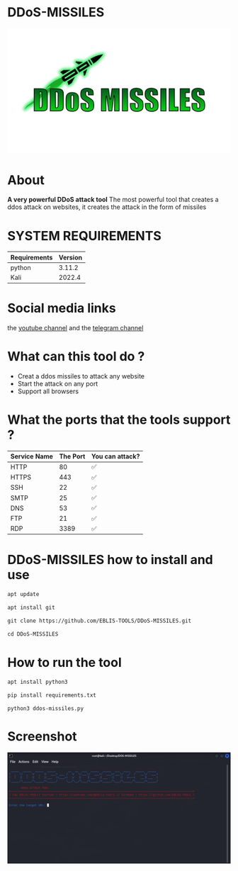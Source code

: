 # DDoS-MISSILES
<img alt="dos" src=".github/icons/doslogo.png" height="40%" width="100%" />

# About
<b>A very powerful DDoS attack tool</b>
The most powerful tool that creates a ddos attack on websites, it creates the attack in the form of missiles

# SYSTEM REQUIREMENTS
| Requirements   | Version            |
| -------------- | ------------------ |
| python         | 3.11.2             |
| Kali           | 2022.4             |

# Social media links
the <a href="https://www.youtube.com/@eblis-tools">youtube channel</a> and the
<a href="https://t.me/EBLISTOOLScommunity">telegram channel</a>
 
# What can this tool do ?

<ul>
 <li>Creat a ddos missiles to attack any website</li>
 <li>Start the attack on any port</li>
 <li>Support all browsers</li>
 </ul>

# What the ports that the tools support ? 

| Service Name   | The Port | You can attack?    |
| -------------- |--------- | ------------------ |
| HTTP           |    80    | :white_check_mark: |
| HTTPS          |   443    | :white_check_mark: |
| SSH            |    22    | :white_check_mark: |
| SMTP           |    25    | :white_check_mark: |
| DNS            |    53    | :white_check_mark: |
| FTP            |    21    | :white_check_mark: |
| RDP            |   3389   | :white_check_mark: |


# DDoS-MISSILES how to install and use

```
apt update
```
```
apt install git
```
```
git clone https://github.com/EBLIS-TOOLS/DDoS-MISSILES.git
```
```
cd DDoS-MISSILES
```

# How to run the tool

```
apt install python3  
```
```
pip install requirements.txt
```
```
python3 ddos-missiles.py
```

# Screenshot


<img alt="dos" src=".github/icons/dos2.png" height="40%" width="100%" />
